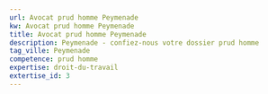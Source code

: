 ```yaml
---
url: Avocat prud homme Peymenade
kw: Avocat prud homme Peymenade
title: Avocat prud homme Peymenade
description: Peymenade - confiez-nous votre dossier prud homme
tag_ville: Peymenade
competence: prud homme
expertise: droit-du-travail
extertise_id: 3
---
```

